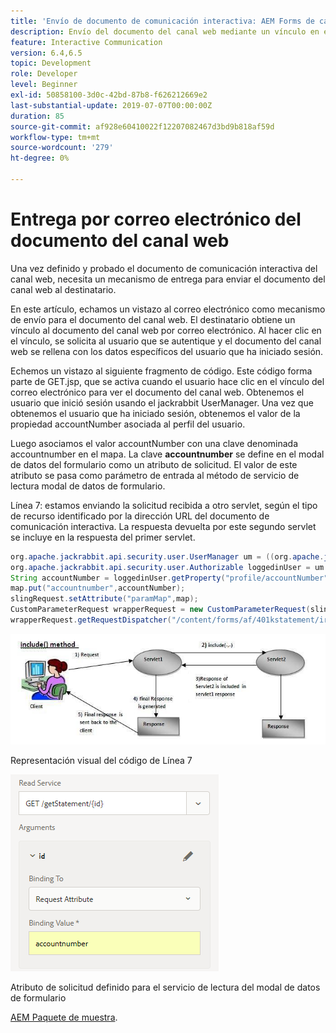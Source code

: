 ```yaml
---
title: 'Envío de documento de comunicación interactiva: AEM Forms de canal web'
description: Envío del documento del canal web mediante un vínculo en el correo electrónico
feature: Interactive Communication
version: 6.4,6.5
topic: Development
role: Developer
level: Beginner
exl-id: 50858100-3d0c-42bd-87b8-f626212669e2
last-substantial-update: 2019-07-07T00:00:00Z
duration: 85
source-git-commit: af928e60410022f12207082467d3bd9b818af59d
workflow-type: tm+mt
source-wordcount: '279'
ht-degree: 0%

---
```


# Entrega por correo electrónico del documento del canal web

Una vez definido y probado el documento de comunicación interactiva del canal web, necesita un mecanismo de entrega para enviar el documento del canal web al destinatario.

En este artículo, echamos un vistazo al correo electrónico como mecanismo de envío para el documento del canal web. El destinatario obtiene un vínculo al documento del canal web por correo electrónico. Al hacer clic en el vínculo, se solicita al usuario que se autentique y el documento del canal web se rellena con los datos específicos del usuario que ha iniciado sesión.

Echemos un vistazo al siguiente fragmento de código. Este código forma parte de GET.jsp, que se activa cuando el usuario hace clic en el vínculo del correo electrónico para ver el documento del canal web. Obtenemos el usuario que inició sesión usando el jackrabbit UserManager. Una vez que obtenemos el usuario que ha iniciado sesión, obtenemos el valor de la propiedad accountNumber asociada al perfil del usuario.

Luego asociamos el valor accountNumber con una clave denominada accountnumber en el mapa. La clave **accountnumber** se define en el modal de datos del formulario como un atributo de solicitud. El valor de este atributo se pasa como parámetro de entrada al método de servicio de lectura modal de datos de formulario.

Línea 7: estamos enviando la solicitud recibida a otro servlet, según el tipo de recurso identificado por la dirección URL del documento de comunicación interactiva. La respuesta devuelta por este segundo servlet se incluye en la respuesta del primer servlet.

```java
org.apache.jackrabbit.api.security.user.UserManager um = ((org.apache.jackrabbit.api.JackrabbitSession) session).getUserManager();
org.apache.jackrabbit.api.security.user.Authorizable loggedinUser = um.getAuthorizable(session.getUserID());
String accountNumber = loggedinUser.getProperty("profile/accountNumber")[0].getString();
map.put("accountnumber",accountNumber);
slingRequest.setAttribute("paramMap",map);
CustomParameterRequest wrapperRequest = new CustomParameterRequest(slingRequest,"GET");
wrapperRequest.getRequestDispatcher("/content/forms/af/401kstatement/irastatement/channels/web.html").include(wrapperRequest, response);
```

![Método Include](assets/includemethod.jpg)

Representación visual del código de Línea 7

![Solicitar configuración de parámetros](assets/requestparameter.png)

Atributo de solicitud definido para el servicio de lectura del modal de datos de formulario

[AEM Paquete de muestra](assets/webchanneldelivery.zip).
